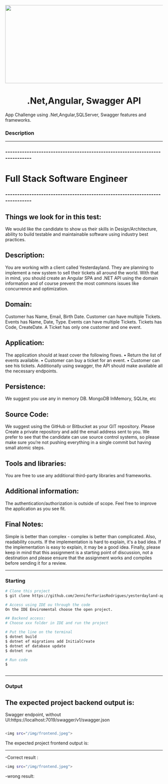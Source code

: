 <p align="center">
 <img src="https://media.licdn.com/dms/image/C5612AQH-LQYdtYahzg/article-cover_image-shrink_600_2000/0/1626661672527?e=2147483647&v=beta&t=YgZLzjK2VoKCQuJtBn_8gk8yNf9H1P3yvmao1ybol6k" height="250" width="700">  </p>
 <h1 align="center">.Net,Angular, Swagger API</h1>
<p align="center">
</p>
App Challenge using .Net,Angular,SQLServer, Swagger features and frameworks.

### Description

---

### ----------------------------------------------------------------------------

# Full Stack Software Engineer

### ----------------------------------------------------------------------------

## Things we look for in this test:

We would like the candidate to show us their skills in Design/Architecture, ability to build testable and maintainable
software using industry best practices.

## Description:

You are working with a client called Yesterdayland. They are planning to implement a new
system to sell their tickets all around the world. With that in mind, you should create an
Angular SPA and .NET API using the domain information and of course prevent the most
commons issues like concurrence and optimization.

## Domain:

Customer has Name, Email, Birth Date.
Customer can have multiple Tickets.
Events has Name, Date, Type.
Events can have multiple Tickets.
Tickets has Code, CreateDate.
A Ticket has only one customer and one event.

## Application:

The application should at least cover the following flows.
• Return the list of events available.
• Customer can buy a ticket for an event.
• Customer can see his tickets.
Additionally using swagger, the API should make available all the necessary endpoints.

## Persistence:

We suggest you use any in memory DB. MongoDB InMemory, SQLite, etc

## Source Code:

We suggest using the GitHub or Bitbucket as your GIT repository.
Please Create a private repository and add the email address sent to you.
We prefer to see that the candidate can use source control systems, so please make sure you’re not pushing everything in a
single commit but having small atomic steps.

## Tools and libraries:

You are free to use any additional third-party libraries and frameworks.

## Additional information:

The authentication/authorization is outside of scope. Feel free to improve the
application as you see fit.

## Final Notes:

Simple is better than complex - complex is better than complicated. Also, readability counts. If the
implementation is hard to explain, it's a bad idea.
If the implementation is easy to explain, it may be a good idea.
Finally, please keep in mind that this assignment is a starting point of discussion, not a destination and please ensure that
the assignment works and compiles before sending it for a review.

---

### Starting

```bash
# Clone this project
$ git clone https://github.com/JenniferFariasRodrigues/yesterdayland-app.git

# Access using IDE ou through the code
On the IDE Enviromental choose the open project.

## Backend access:
# Choose xxx folder in IDE and run the project

# Put the line on the terminal
$ dotnet build
$ dotnet ef migrations add InitialCreate
$ dotnet ef database update
$ dotnet run

# Run code
$



```

---

### Output

##

## The expected project backend output is:

Swagger endpoint, without UI:https://localhost:7019/swagger/v1/swagger.json

```bash

<img src="/img/frontend.jpeg">

```

The expected project frontend output is:

---

-Correct result :

```bash
<img src="/img/frontend.jpeg">

```

-wrong result:

```bash

```
